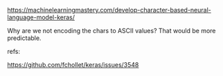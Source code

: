 https://machinelearningmastery.com/develop-character-based-neural-language-model-keras/

Why are we not encoding the chars to ASCII values? That would be more predictable.

refs:

https://github.com/fchollet/keras/issues/3548